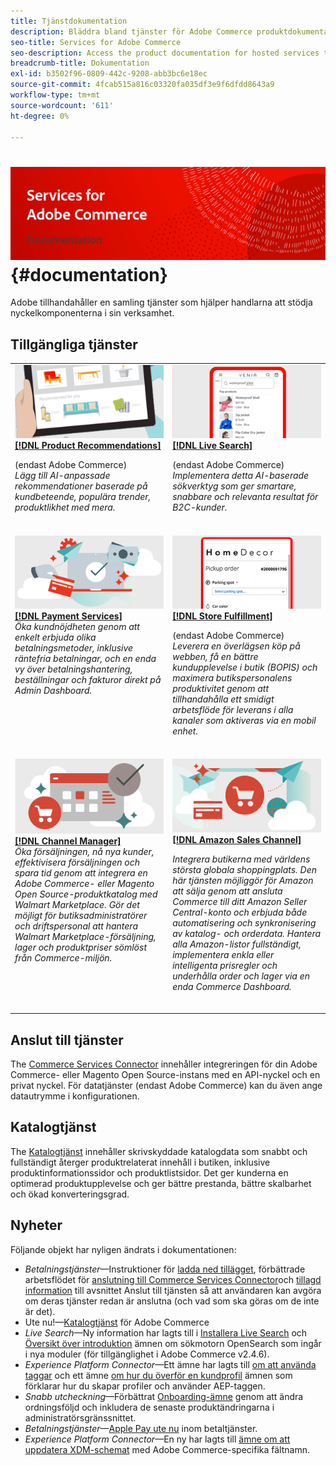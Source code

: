 ```yaml
---
title: Tjänstdokumentation
description: Bläddra bland tjänster för Adobe Commerce produktdokumentation
seo-title: Services for Adobe Commerce
seo-description: Access the product documentation for hosted services that help Adobe Commerce and Magento Open Source merchants support key components of their business.
breadcrumb-title: Dokumentation
exl-id: b3502f96-0809-442c-9208-abb3bc6e18ec
source-git-commit: 4fcab515a816c03320fa035df3e9f6dfdd8643a9
workflow-type: tm+mt
source-wordcount: '611'
ht-degree: 0%

---
```


# <!-- use banner as heading -->![Tjänstdokumentation](./assets/banner-services-home.png) {#documentation}

Adobe tillhandahåller en samling tjänster som hjälper handlarna att stödja nyckelkomponenterna i sin verksamhet.

## Tillgängliga tjänster

<table>
<tr>
   <td valign="top">
       <img alt="[!UICONTROL Product Recommendations]" src="assets/product-recs.png" />
    <div><a href="https://experienceleague.adobe.com/docs/commerce-merchant-services/product-recommendations/overview.html">
    <strong>[!DNL Product Recommendations]</strong></a>
    </div>
    <p>(endast Adobe Commerce)<br><em>Lägg till AI-anpassade rekommendationer baserade på kundbeteende, populära trender, produktlikhet med mera.</em></p>
    </br>
  </td>
  <td valign="top">
      <img alt="[!DNL Live Search]" src="assets/live-search.png" />
    <div>
    <a href="https://experienceleague.adobe.com/docs/commerce-merchant-services/live-search/overview.html"><strong>[!DNL Live Search]</strong></a>
    </div>
    <p>(endast Adobe Commerce)<br><em>Implementera detta AI-baserade sökverktyg som ger smartare, snabbare och relevanta resultat för B2C-kunder.</em></p>
    </br>
  </td>
</tr>
<tr>
  <td valign="top">
    <img alt="[!DNL Payment Services]" src="assets/payment-services.png"/>
    <div>
    <a href="https://experienceleague.adobe.com/docs/commerce-merchant-services/payment-services/guide-overview.html"><strong>[!DNL Payment Services]</strong></a>
    </div>
    <em>Öka kundnöjdheten genom att enkelt erbjuda olika betalningsmetoder, inklusive räntefria betalningar, och en enda vy över betalningshantering, beställningar och fakturor direkt på Admin Dashboard.</em>
    </br>
  </td>
  <td valign="top">
    <img alt="Lagra uppfyllelse" src="assets/store-fulfillment-landing-graphic.png"/>
    <div><a href="https://experienceleague.adobe.com/docs/commerce-merchant-services/store-fulfillment/guide-overview.html">
    <strong>[!DNL Store Fulfillment]</strong></a>
    </div>
    <p>(endast Adobe Commerce)<br><em>Leverera en överlägsen köp på webben, få en bättre kundupplevelse i butik (BOPIS) och maximera butikspersonalens produktivitet genom att tillhandahålla ett smidigt arbetsflöde för leverans i alla kanaler som aktiveras via en mobil enhet.</em></p>
    </br>
  </td>
  </tr>
  <tr>
   <td valign="top">
    <img alt="[!DNL Channel Manager]" src="assets/channel-manager.png"/>
    <div>
    <a href="https://experienceleague.adobe.com/docs/commerce-channels/channel-manager/guide-overview.html"><strong>[!DNL Channel Manager]</strong></a>
    </div>
    <em>Öka försäljningen, nå nya kunder, effektivisera försäljningen och spara tid genom att integrera en Adobe Commerce- eller Magento Open Source-produktkatalog med Walmart Marketplace. Gör det möjligt för butiksadministratörer och driftspersonal att hantera Walmart Marketplace-försäljning, lager och produktpriser sömlöst från Commerce-miljön.</em>
    </br>
  </td>
    <td valign="top">
       <img alt="Amazon försäljningskanal" src="assets/amazon-channel.png" />
    <div><a href="https://experienceleague.adobe.com/docs/commerce-channels/amazon/guide-overview.html">
    <strong>[!DNL Amazon Sales Channel]</strong></a>
    </div>
    <p><em>Integrera butikerna med världens största globala shoppingplats. Den här tjänsten möjliggör för Amazon att sälja genom att ansluta Commerce till ditt Amazon Seller Central-konto och erbjuda både automatisering och synkronisering av katalog- och orderdata. Hantera alla Amazon-listor fullständigt, implementera enkla eller intelligenta prisregler och underhålla order och lager via en enda Commerce Dashboard.</em></p>
    </br>
  </td>
</tr>
</table>

## Anslut till tjänster

The [Commerce Services Connector](saas.md) innehåller integreringen för din Adobe Commerce- eller Magento Open Source-instans med en API-nyckel och en privat nyckel. För datatjänster (endast Adobe Commerce) kan du även ange datautrymme i konfigurationen.

## Katalogtjänst

The [Katalogtjänst](https://experienceleague.adobe.com/docs/commerce-merchant-services/catalog-service/guide-overview.html) innehåller skrivskyddade katalogdata som snabbt och fullständigt återger produktrelaterat innehåll i butiken, inklusive produktinformationssidor och produktlistsidor. Det ger kunderna en optimerad produktupplevelse och ger bättre prestanda, bättre skalbarhet och ökad konverteringsgrad.

## Nyheter

Följande objekt har nyligen ändrats i dokumentationen:

* *Betalningstjänster*—Instruktioner för [ladda ned tillägget](https://experienceleague.adobe.com/docs/commerce-merchant-services/payment-services/get-started/install.html#download-the-extension), förbättrade arbetsflödet för [anslutning till Commerce Services Connector](https://experienceleague.adobe.com/docs/commerce-merchant-services/payment-services/get-started/connect.html)och [tillagd information](https://experienceleague.adobe.com/docs/commerce-merchant-services/payment-services/get-started/connect.html) till avsnittet Anslut till tjänsten så att användaren kan avgöra om deras tjänster redan är anslutna (och vad som ska göras om de inte är det).
* Ute nu!—[Katalogtjänst](https://experienceleague.adobe.com/docs/commerce-merchant-services/catalog-service/overview.html) för Adobe Commerce
* *Live Search*—Ny information har lagts till i [Installera Live Search](https://experienceleague.adobe.com/docs/commerce-merchant-services/live-search/onboard/install.html) och [Översikt över introduktion](https://experienceleague.adobe.com/docs/commerce-merchant-services/live-search/onboard/onboarding-overview.html) ämnen om sökmotorn OpenSearch som ingår i nya moduler (för tillgänglighet i Adobe Commerce v2.4.6).
* *Experience Platform Connector*—Ett ämne har lagts till [om att använda taggar](https://experienceleague.adobe.com/docs/commerce-merchant-services/experience-platform-connector/event-forwarding/using-tags.html) och ett ämne [om hur du överför en kundprofil](https://experienceleague.adobe.com/docs/commerce-merchant-services/experience-platform-connector/fundamentals/profile.html) ämnen som förklarar hur du skapar profiler och använder AEP-taggen.
* *Snabb utcheckning*—Förbättrat [Onboarding-ämne](https://experienceleague.adobe.com/docs/commerce-merchant-services/quick-checkout/getting-started/onboarding.html) genom att ändra ordningsföljd och inkludera de senaste produktändringarna i administratörsgränssnittet.
* *Betalningstjänster*—[Apple Pay ute nu](https://experienceleague.adobe.com/docs/commerce-merchant-services/payment-services/payments-options.html#apple-pay-button) inom betaltjänster.
* *Experience Platform Connector*—En ny har lagts till [ämne om att uppdatera XDM-schemat](https://experienceleague.adobe.com/docs/commerce-merchant-services/experience-platform-connector/fundamentals/update-xdm.html) med Adobe Commerce-specifika fältnamn.
